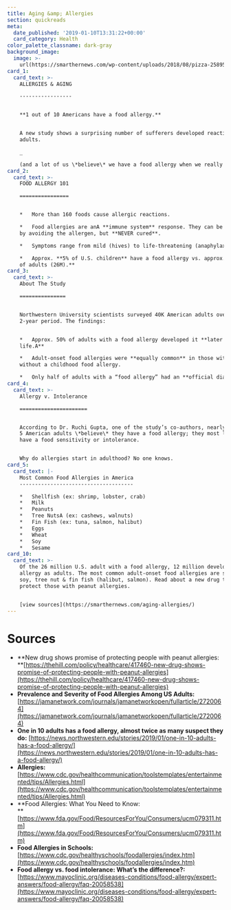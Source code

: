 ```yaml
---
title: Aging &amp; Allergies
section: quickreads
meta:
  date_published: '2019-01-10T13:31:22+00:00'
  card_category: Health
color_palette_classname: dark-gray
background_image:
  image: >-
    url(https://smarthernews.com/wp-content/uploads/2018/08/pizza-2589577_1280.jpg)
card_1:
  card_text: >-
    ALLERGIES & AGING

    -----------------


    **1 out of 10 Americans have a food allergy.**


    A new study shows a surprising number of sufferers developed reactions as
    adults.  

    _  

    (and a lot of us \*believe\* we have a food allergy when we really don’t)_.
card_2:
  card_text: >-
    FOOD ALLERGY 101

    ================


    *   More than 160 foods cause allergic reactions.

    *   Food allergies are anA **immune system** response. They can be managed
    by avoiding the allergen, but **NEVER cured**.

    *   Symptoms range from mild (hives) to life-threatening (anaphylaxis).

    *   Approx. **5% of U.S. children** have a food allergy vs. approx.A **10%
    of adults (26M).**
card_3:
  card_text: >-
    About The Study

    ===============


    Northwestern University scientists surveyed 40K American adults over a
    2-year period. The findings:


    *   Approx. 50% of adults with a food allergy developed it **later in
    life.A**

    *   Adult-onset food allergies were **equally common** in those with &
    without a childhood food allergy.

    *   Only half of adults with a “food allergy” had an **official diagnosis**.
card_4:
  card_text: >-
    Allergy v. Intolerance

    ======================


    According to Dr. Ruchi Gupta, one of the study’s co-authors, nearly 1 out of
    5 American adults \*believe\* they have a food allergy; they most likely
    have a food sensitivity or intolerance.


    Why do allergies start in adulthood? No one knows.
card_5:
  card_text: |-
    Most Common Food Allergies in America
    -------------------------------------

    *   Shellfish (ex: shrimp, lobster, crab)
    *   Milk
    *   Peanuts
    *   Tree NutsA (ex: cashews, walnuts)
    *   Fin Fish (ex: tuna, salmon, halibut)
    *   Eggs
    *   Wheat
    *   Soy
    *   Sesame
card_10:
  card_text: >-
    Of the 26 million U.S. adult with a food allergy, 12 million developed the
    allergy as adults. The most common adult-onset food allergies are shellfish,
    soy, tree nut & fin fish (halibut, salmon). Read about a new drug that might
    protect those with peanut allergies.


    [view sources](https://smarthernews.com/aging-allergies/)
---
```

Sources
=======

*   **New drug shows promise of protecting people with peanut allergies:  
    **[https://thehill.com/policy/healthcare/417460-new-drug-shows-promise-of-protecting-people-with-peanut-allergies](https://thehill.com/policy/healthcare/417460-new-drug-shows-promise-of-protecting-people-with-peanut-allergies)
*   **Prevalence and Severity of Food Allergies Among US Adults:**  
    [https://jamanetwork.com/journals/jamanetworkopen/fullarticle/2720064](https://jamanetwork.com/journals/jamanetworkopen/fullarticle/2720064)
*   **One in 10 adults has a food allergy, almost twice as many suspect they do:** [https://news.northwestern.edu/stories/2019/01/one-in-10-adults-has-a-food-allergy/](https://news.northwestern.edu/stories/2019/01/one-in-10-adults-has-a-food-allergy/)
*   **Allergies:**  
    [https://www.cdc.gov/healthcommunication/toolstemplates/entertainmented/tips/Allergies.html](https://www.cdc.gov/healthcommunication/toolstemplates/entertainmented/tips/Allergies.html)
*   **Food Allergies: What You Need to Know:  
    **[https://www.fda.gov/Food/ResourcesForYou/Consumers/ucm079311.htm](https://www.fda.gov/Food/ResourcesForYou/Consumers/ucm079311.htm)
*   **Food Allergies in Schools:**  
    [https://www.cdc.gov/healthyschools/foodallergies/index.htm](https://www.cdc.gov/healthyschools/foodallergies/index.htm)
*   **Food allergy vs. food intolerance: What’s the difference?:**  
    [https://www.mayoclinic.org/diseases-conditions/food-allergy/expert-answers/food-allergy/faq-20058538](https://www.mayoclinic.org/diseases-conditions/food-allergy/expert-answers/food-allergy/faq-20058538)